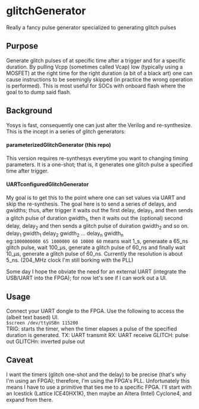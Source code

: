 # glitchGenerator
Really a fancy pulse generator specialized to generating glitch pulses
## Purpose
Generate glitch pulses of at specific time after a trigger and for a specific 
duration. By pulling Vcpp (sometimes called Vcap) low (typically using a 
MOSFET) at the right time for the right duration (a bit of a black art) one 
can cause instructions to be seemingly skipped (in practice the wrong 
operation is performed). This is most useful for SOCs with onboard flash where 
the goal to to dump said flash.
## Background
Yosys is fast, consequently one can just alter the Verilog and re-synthesize. 
This is the incept in a series of glitch generators:
#### parameterizedGlitchGenerator (this repo)
This version requires re-synthesys everytime you want to changing timing parameters. It is a one-shot; that is, it generates one glitch pulse a specified time after trigger.
#### UARTconfiguredGlitchGenerator
My goal is to get this to the point where one can set values via UART and skip the re-synthesis. The goal here is to send a series of delays, and gwidths; thus, after trigger it waits out the first delay, delay<sub>1</sub>, and then sends a glitch pulse of duration gwidth<sub>1</sub>, then it waits out the (optional) second delay, delay<sub>2</sub> and then sends a glitch pulse of duiration gwidth<sub>2</sub> and so on.   
delay<sub>1</sub> gwidth<sub>1</sub> delay<sub>2</sub> gwidth<sub>2</sub> ... delay<sub>n</sub> gwidth<sub>n</sub>   
eg:```1000000000 65 1000000 60 10000 60``` means wait 1_s, generaate a 65_ns glitch pulse, wait 100_&mu;s, generate a glitch pulse of 60_ns and finally wait 10_&mu;s, generate a glitch pulse of 60_ns. Currently the resolution is about 5_ns. (204_MHz clock I'm still borking with the PLL)    

Some day I hope the obviate the need for an external UART (integrate the USB/UART into the FPGA); for now let's see if I can work out a UI.
## Usage
Connect your UART dongle to the FPGA. Use the following to access the (albeit text based) UI.   
`$screen /dev/ttyUSBn 115200`  
TRIG: starts the timer, when the timer elapses a pulse of the specified duration is generated.
TX: UART transmit
RX: UART receive
GLITCH: pulse out
GLITCHn: inverted pulse out
## Caveat
I want the timers (glitch one-shot and the delay) to be precise (that's why I'm using an FPGA); therefore, I'm using the FPGA's PLL. Unfortunately this means I have to use a primitive that ties me to a specific FPGA. I'll start with an Icestick (Lattice ICE40HX1K), then maybe an Altera (Intel) Cyclone4, and expand from there. 
